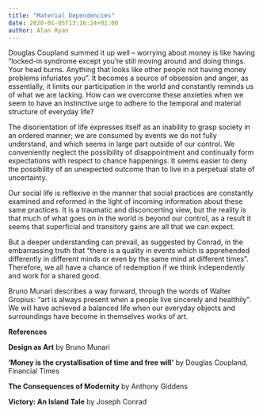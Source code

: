 ```yaml
---
title: "Material Dependencies"
date: 2020-01-05T13:16:24+01:00
author: Alan Ryan
---
```


Douglas Coupland summed it up well – worrying about money is like having “locked-in syndrome except you’re still moving around and doing things. Your head burns. Anything that looks like other people not having money problems infuriates you”. It becomes a source of obsession and anger, as essentially, it limits our participation in the world and constantly reminds us of what we are lacking. How can we overcome these anxieties when we seem to have an instinctive urge to adhere to the temporal and material structure of everyday life?

The disorientation of life expresses itself as an inability to grasp society in an ordered manner; we are consumed by events we do not fully understand, and which seems in large part outside of our control. We conveniently neglect the possibility of disappointment and continually form expectations with respect to chance happenings. It seems easier to deny the possibility of an unexpected outcome than to live in a perpetual state of uncertainty.

Our social life is reflexive in the manner that social practices are constantly examined and reformed in the light of incoming information about these same practices. It is a traumatic and disconcerting view, but the reality is that much of what goes on in the world is beyond our control, as a result it seems that superficial and transitory gains are all that we can expect.

But a deeper understanding can prevail, as suggested by Conrad, in the embarrassing truth that “there is a quality in events which is apprehended differently in different minds or even by the same mind at different times”. Therefore, we all have a chance of redemption if we think independently and work for a shared good.

Bruno Munari describes a way forward, through the words of Walter Gropius: “art is always present when a people live sincerely and healthily”. We will have achieved a balanced life when our everyday objects and surroundings have become in themselves works of art.

**References**

**Design as Art** by Bruno Munari

**‘Money is the crystallisation of time and free will’** by Douglas Coupland, Financial Times

**The Consequences of Modernity** by Anthony Giddens

**Victory:  An Island Tale** by Joseph Conrad
